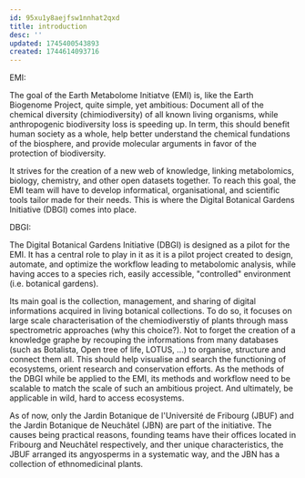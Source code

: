 ```yaml
---
id: 95xu1y8aejfsw1nnhat2qxd
title: introduction
desc: ''
updated: 1745400543893
created: 1744614093716
---
```

EMI:

The goal of the Earth Metabolome Initiatve (EMI) is, like the Earth Biogenome Project, quite simple, yet ambitious: Document all of the chemical diversity (chimiodiversity) of all known living organisms, while anthropogenic biodiversity loss is speeding up.
In term, this should benefit  human society as a whole, help better understand the chemical fundations of the biosphere, and provide molecular arguments in favor of the protection of biodiversity.

It strives for the creation of a new web of knowledge, linking metabolomics, biology, chemistry, and other open datasets together.
To reach this goal, the EMI team will have to develop  informatical, organisational, and scientific tools tailor made for their needs.
This is where the Digital Botanical Gardens Initiative (DBGI) comes into place.


DBGI:

The Digital Botanical Gardens Initiative (DBGI) is designed as a pilot for the EMI. It has a central role to play in it as it is a pilot project created to design, automate, and optimize the workflow leading to metabolomic analysis, while having acces to a species rich, easily accessible, "controlled" environment (i.e. botanical gardens).

Its main goal is the collection, management, and sharing of digital informations acquired in living botanical collections. To do so, it focuses on large scale characterisation of the chemiodiverstiy of plants through mass spectrometric approaches (why this choice?).
Not to forget the creation of a knowledge graphe by recouping the informations from many databases (such as Botalista, Open tree of life, LOTUS, ...) to organise, structure and connect them all.
This should help visualise and search the functioning of ecosystems, orient research and conservation efforts.
As the methods of the DBGI while be applied to the EMI, its methods and workflow need to be scalable to match the scale of such an ambitious project. And ultimately, be applicable in wild, hard to access ecosystems.

As of now, only the Jardin Botanique de l'Université de Fribourg (JBUF) and the Jardin Botanique de Neuchâtel (JBN) are part of the initiative. The causes being practical reasons, founding teams have their offices located in Fribourg and Neuchâtel respectively, and ther unique characteristics, the JBUF arranged its angyosperms in a systematic way, and the JBN has a collection of ethnomedicinal plants.
